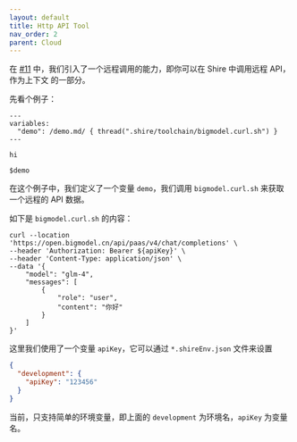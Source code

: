 ```yaml
---
layout: default
title: Http API Tool
nav_order: 2
parent: Cloud
---
```


在 [#11](https://github.com/phodal/shire/issues/11) 中，我们引入了一个远程调用的能力，即你可以在 Shire 中调用远程 API，作为上下文
的一部分。

先看个例子：

```shire
---
variables:
  "demo": /demo.md/ { thread(".shire/toolchain/bigmodel.curl.sh") }
---

hi

$demo

```

在这个例子中，我们定义了一个变量 `demo`，我们调用 `bigmodel.curl.sh` 来获取一个远程的 API 数据。

如下是 `bigmodel.curl.sh` 的内容：

```shell
curl --location 'https://open.bigmodel.cn/api/paas/v4/chat/completions' \
--header 'Authorization: Bearer ${apiKey}' \
--header 'Content-Type: application/json' \
--data '{
    "model": "glm-4",
    "messages": [
        {
            "role": "user",
            "content": "你好"
        }
    ]
}'
```

这里我们使用了一个变量 `apiKey`，它可以通过 `*.shireEnv.json` 文件来设置

```json
{
  "development": {
    "apiKey": "123456"
  }
}
```

当前，只支持简单的环境变量，即上面的 `development` 为环境名，`apiKey` 为变量名。
